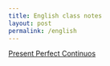 ```yaml
---
title: English class notes
layout: post
permalink: /english
---
```


[<i class="fa-solid fa-square-arrow-up-right"></i> Present Perfect Continuos](/english/ppc)
